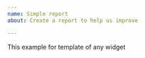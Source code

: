 ```yaml
---
name: Simple report
about: Create a report to help us improve

---
```

 
This example for template of any widget
